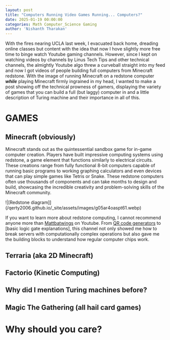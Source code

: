 ```yaml
---
layout: post
title: "Computers Running Video Games Running... Computers?"
date: 2025-01-19 00:00:00
categories: Math Computer_Science Gaming
author: 'Nishanth Tharakan'
---
```


<script type="text/x-mathjax-config">
  MathJax.Hub.Config({
    tex2jax: {
      inlineMath: [ ['$','$'], ["\\(","\\)"] ],
      processEscapes: true
    }
  });

</script>

<script type="text/javascript" charset="utf-8" 
src="https://cdn.mathjax.org/mathjax/latest/MathJax.js?config=TeX-AMS-MML_HTMLorMML,
https://vincenttam.github.io/javascripts/MathJaxLocal.js"></script>

With the fires nearing UCLA last week, I evacuated back home, dreading online classes but content with the idea that now I hove slightly more free time to binge watch Youtube gaming channels. However, since I kept on watching videos by channels by Linus Tech Tips and other technical channels, the almightly Youtube algo threw a curveball straight into my feed and now I got videos of people building full computers from Minecraft redstone. With the image of running Minecraft on a redstone computer ***while*** playing Minecraft firmly ingrained in my head, I wanted to make a post showing off the technical prowness of gamers, displaying the variety of games that you can build a full (but laggy) computer in and a little description of Turing machine and their importance in all of this. 

# GAMES
## Minecraft (obviously)

Minecraft stands out as the quintessential sandbox game for in-game computer creation. Players have built impressive computing systems using redstone, a game element that functions similarly to electrical circuits. These creations range from fully functional 8-bit computers capable of running basic programs to working graphing calculators and even devices that can play simple games like Tetris or Snake. These redstone computers often use thousands of components and can take months to design and build, showcasing the incredible creativity and problem-solving skills of the Minecraft community.

!|[Redstone diagram]](/qerty2006.github.io/_site/assets/images/g05ar4oaspt61.webp)

If you want to learn more about redstone computing, I cannot recommend anyone more than [Mattbatwings] on Youtube. From [QR code generators] to [basic logic gate explanations], this channel not only showed me how to break servers with computationally complex operations but also gave me the building blocks to understand how regular computer chips work.


## Terraria (aka 2D Minecraft)
## Factorio (Kinetic Computing)
## Why did I mention Turing machines before?
## Magic The Gathering (all hail card games)

# Why should you care?

[Mattbatwings]:https://www.youtube.com/c/Mattbatwings

[QR code generators]: https://www.youtube.com/watch?v=ZizmvuZ3EFk
[QR code generators]: https://www.youtube.com/watch?v=osFa7nwHHz4&t=6s